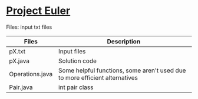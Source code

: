# [Project Euler](https://projecteuler.net)

Files: 
input txt files

| Files        | Description           | 
| ------------- |-------------| 
| pX.txt      | Input files | 
| pX.java      | Solution code |
| Operations.java | Some helpful functions, some aren't used due to more efficient alternatives | 
| Pair.java | int pair class |

